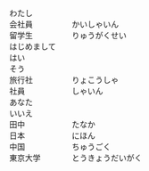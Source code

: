 <pre>
わたし
会社員　　　　　かいしゃいん
留学生　　　　　りゅうがくせい
はじめまして　
はい
そう
旅行社　　　　　りょこうしゃ
社員　　　　　　しゃいん
あなた　　　　
いいえ
田中　　　　　　たなか
日本　　　　　　にほん
中国　　　　　　ちゅうごく
東京大学　　　　とうきょうだいがく
</pre>